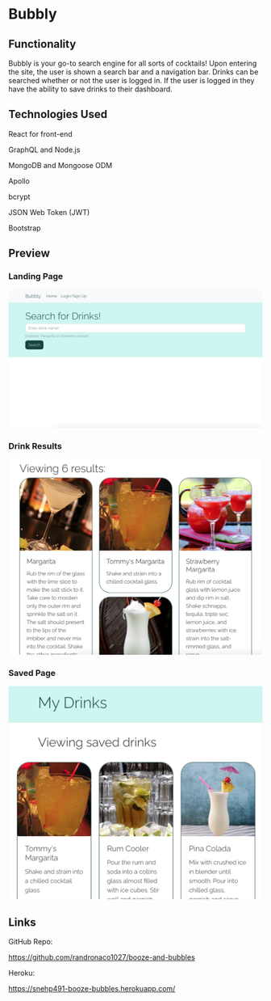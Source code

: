 # Bubbly

## Functionality
Bubbly is your go-to search engine for all sorts of cocktails! Upon entering the site, the user is shown a search bar and a navigation bar. Drinks can be searched whether or not the user is logged in. If the user is logged in they have the ability to save drinks to their dashboard.

## Technologies Used
React for front-end

GraphQL and Node.js

MongoDB and Mongoose ODM

Apollo

bcrypt

JSON Web Token (JWT)

Bootstrap

## Preview
### Landing Page
![search-page](./client/src/assets/search.png)

### Drink Results
![drink-cards](./client/src/assets/drink-cards.png)

### Saved Page
![saved-page](./client/src/assets/saved-drinks.png)

## Links
GitHub Repo:

https://github.com/randronaco1027/booze-and-bubbles

Heroku: 

https://snehp491-booze-bubbles.herokuapp.com/
